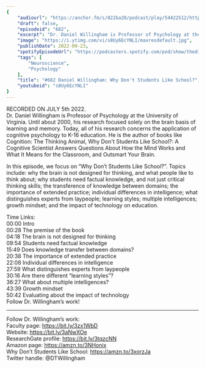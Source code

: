```yaml
---
{
	"audiourl": "https://anchor.fm/s/822ba20/podcast/play/54422512/https%3A%2F%2Fd3ctxlq1ktw2nl.cloudfront.net%2Fstaging%2F2022-6-5%2Ffcad67e9-9a85-6180-60d9-e2b9a0dc6c2c.m4a",
	"draft": false,
	"episodeid": "682",
	"excerpt": "Dr. Daniel Willingham is Professor of Psychology at the University of Virginia. Until about 2000, his research focused solely on the brain basis of learning and memory. Today, all of his research concerns the application of cognitive psychology to K-16 education. He is the author of books like Cognition: The Thinking Animal, Why Don't Students Like School?: A Cognitive Scientist Answers Questions About How the Mind Works and What It Means for the Classroom, and Outsmart Your Brain.",
	"image": "https://i.ytimg.com/vi/s8Uy6EcYNLI/maxresdefault.jpg",
	"publishDate": 2022-09-23,
	"spotifyEpisodeUrl": "https://podcasters.spotify.com/pod/show/thedissenter/episodes/682-Daniel-Willingham-Why-Dont-Students-Like-School-e1krbhg",
	"tags": [
		"Neuroscience",
		"Psychology"
	],
	"title": "#682 Daniel Willingham: Why Don't Students Like School?",
	"youtubeid": "s8Uy6EcYNLI"
}
---
```

RECORDED ON JULY 5th 2022.  
Dr. Daniel Willingham is Professor of Psychology at the University of Virginia. Until about 2000, his research focused solely on the brain basis of learning and memory. Today, all of his research concerns the application of cognitive psychology to K-16 education. He is the author of books like Cognition: The Thinking Animal, Why Don't Students Like School?: A Cognitive Scientist Answers Questions About How the Mind Works and What It Means for the Classroom, and Outsmart Your Brain.

In this episode, we focus on “Why Don’t Students Like School?”. Topics include: why the brain is not designed for thinking, and what people like to think about; why students need factual knowledge, and not just critical thinking skills; the transference of knowledge between domains; the importance of extended practice; individual differences in intelligence; what distinguishes experts from laypeople; learning styles; multiple intelligences; growth mindset; and the impact of technology on education.

Time Links:  
<time>00:00</time> Intro  
<time>00:28</time> The premise of the book  
<time>04:18</time> The brain is not designed for thinking  
<time>09:54</time> Students need factual knowledge  
<time>15:49</time> Does knowledge transfer between domains?  
<time>20:38</time> The importance of extended practice  
<time>22:08</time> Individual differences in intelligence  
<time>27:59</time> What distinguishes experts from laypeople  
<time>30:16</time> Are there different “learning styles”?  
<time>36:27</time> What about multiple intelligences?  
<time>43:39</time> Growth mindset  
<time>50:42</time> Evaluating about the impact of technology  
  Follow Dr. Willingham’s work!

---

Follow Dr. Willingham’s work:  
Faculty page: https://bit.ly/3zx1WbD  
Website: https://bit.ly/3aNwXOe  
ResearchGate profile: https://bit.ly/3tqzcNN  
Amazon page: https://amzn.to/3NHonix  
Why Don’t Students Like School: https://amzn.to/3xorzJa  
Twitter handle: @DTWillingham
